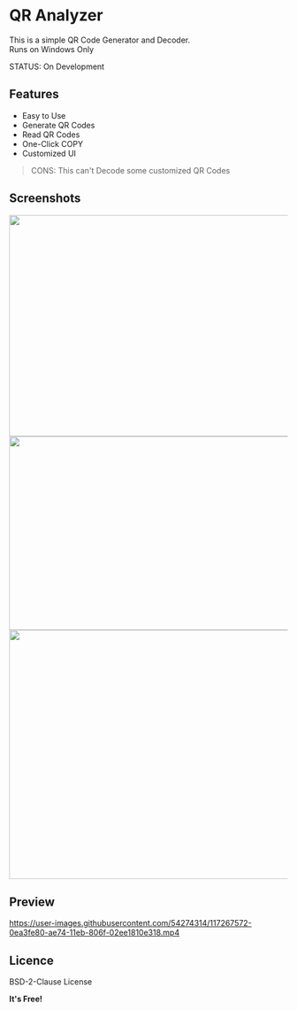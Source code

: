 


# QR Analyzer
This is a simple QR Code Generator and Decoder.
<br>Runs on Windows Only

STATUS: On Development

## Features
- Easy to Use
- Generate QR Codes
- Read QR Codes
- One-Click COPY
- Customized UI
> CONS: This can't Decode some customized QR Codes

## Screenshots
<img src="https://user-images.githubusercontent.com/54274314/116649495-fe37e380-a99c-11eb-9e51-64953ed82e6a.png" width="570" height="400"/>
<img src="https://user-images.githubusercontent.com/54274314/116664180-bd989400-a9b5-11eb-92c5-43067f3f5df9.png" width="750" height="350"/>
<img src="https://user-images.githubusercontent.com/54274314/116666698-e4a49500-a9b8-11eb-888e-e54942b48e11.png" width="600" height="450"/>

## Preview
https://user-images.githubusercontent.com/54274314/117267572-0ea3fe80-ae74-11eb-806f-02ee1810e318.mp4

## Licence
BSD-2-Clause License

**It's Free!**
